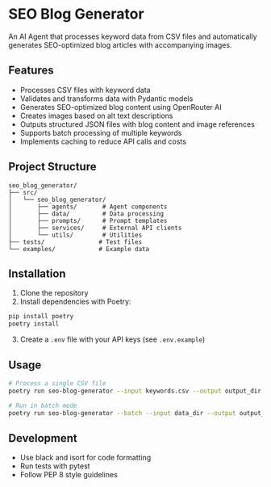 # SEO Blog Generator

An AI Agent that processes keyword data from CSV files and automatically generates SEO-optimized blog articles with accompanying images.

## Features

- Processes CSV files with keyword data
- Validates and transforms data with Pydantic models
- Generates SEO-optimized blog content using OpenRouter AI
- Creates images based on alt text descriptions
- Outputs structured JSON files with blog content and image references
- Supports batch processing of multiple keywords
- Implements caching to reduce API calls and costs

## Project Structure

```
seo_blog_generator/
├── src/
│   └── seo_blog_generator/
│       ├── agents/       # Agent components
│       ├── data/         # Data processing
│       ├── prompts/      # Prompt templates
│       ├── services/     # External API clients
│       └── utils/        # Utilities
├── tests/               # Test files
└── examples/            # Example data
```

## Installation

1. Clone the repository
2. Install dependencies with Poetry:

```bash
pip install poetry
poetry install
```

3. Create a `.env` file with your API keys (see `.env.example`)

## Usage

```bash
# Process a single CSV file
poetry run seo-blog-generator --input keywords.csv --output output_dir

# Run in batch mode
poetry run seo-blog-generator --batch --input data_dir --output output_dir
```

## Development

- Use black and isort for code formatting
- Run tests with pytest
- Follow PEP 8 style guidelines 